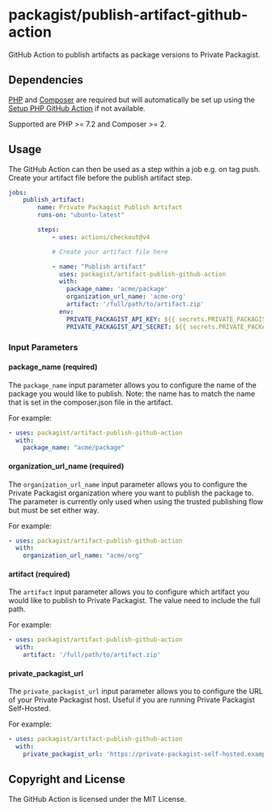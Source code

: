 # packagist/publish-artifact-github-action

GitHub Action to publish artifacts as package versions to Private Packagist.

## Dependencies

[PHP](https://www.php.net) and [Composer](https://getcomposer.org) are required but will automatically be set up using the
[Setup PHP GitHub Action](https://github.com/shivammathur/setup-php) if not available.

Supported are PHP >= 7.2 and Composer >= 2.

## Usage

The GitHub Action can then be used as a step within a job e.g. on tag push. Create your artifact file before the publish artifact step.

```yaml
jobs:
    publish_artifact:
        name: Private Packagist Publish Artifact
        runs-on: "ubuntu-latest"

        steps:
            - uses: actions/checkout@v4

            # Create your artifact file here

            - name: "Publish artifact"
              uses: packagist/artifact-publish-github-action
              with:
                package_name: 'acme/package'
                organization_url_name: 'acme-org'
                artifact: '/full/path/to/artifact.zip'
              env: 
                PRIVATE_PACKAGIST_API_KEY: ${{ secrets.PRIVATE_PACKAGIST_API_KEY }}
                PRIVATE_PACKAGIST_API_SECRET: ${{ secrets.PRIVATE_PACKAGIST_API_SECRET }}
```

### Input Parameters

#### package_name (required)

The `package_name` input parameter allows you to configure the name of the package you would like to publish. Note: the name has to match the name that is set in the composer.json file in the artifact.

For example:

```yaml
- uses: packagist/artifact-publish-github-action
  with:
    package_name: "acme/package"
```

#### organization_url_name (required)

The `organization_url_name` input parameter allows you to configure the Private Packagist organization where you want to publish the package to. The parameter is currently only used when using the trusted publishing flow but must be set either way.

For example:

```yaml
- uses: packagist/artifact-publish-github-action
  with:
    organization_url_name: "acme/org"
```

#### artifact (required)

The `artifact` input parameter allows you to configure which artifact you would like to publish to Private Packagist. The value need to include the full path.

For example:

```yaml
- uses: packagist/artifact-publish-github-action
  with:
    artifact: '/full/path/to/artifact.zip'
```

#### private_packagist_url

The `private_packagist_url` input parameter allows you to configure the URL of your Private Packagist host. Useful if you are running Private Packagist Self-Hosted.

For example:

```yaml
- uses: packagist/artifact-publish-github-action
  with:
    private_packagist_url: 'https://private-packagist-self-hosted.example'
```

## Copyright and License

The  GitHub Action is licensed under the MIT License.
